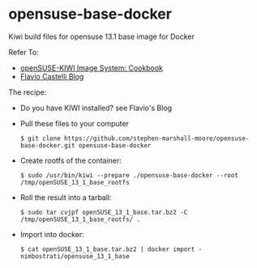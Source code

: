 opensuse-base-docker
====================

Kiwi build files for opensuse 13.1 base image for Docker

Refer To:

  - [openSUSE-KIWI Image System: Cookbook](http://doc.opensuse.org/projects/kiwi/doc/#chap.lxc)
  - [Flavio Castelli Blog](http://flavio.castelli.name/2013/04/12/docker-and-opensuse)


The recipe:

  - Do you have KIWI installed? see Flavio's Blog

  - Pull these files to your computer

		$ git clone https://github.com/stephen-marshall-moore/opensuse-base-docker.git opensuse-base-docker

  - Create rootfs of the container:

		$ sudo /usr/bin/kiwi --prepare ./opensuse-base-docker --root /tmp/openSUSE_13_1_base_rootfs

  - Roll the result into a tarball:

		$ sudo tar cvjpf openSUSE_13_1_base.tar.bz2 -C /tmp/openSUSE_13_1_base_rootfs/ .

  - Import into docker:

		$ cat openSUSE_13_1_base.tar.bz2 | docker import - nimbostrati/opensuse_13_1_base

